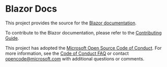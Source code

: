 # Blazor Docs

This project provides the source for the [Blazor documentation](http://blazor.net).

To contribute to the Blazor documentation, please refer to the [Contributing Guide](https://github.com/aspnet/Blazor.Docs/blob/master/CONTRIBUTING.md).

This project has adopted the [Microsoft Open Source Code of Conduct](https://opensource.microsoft.com/codeofconduct/). For more information, see the [Code of Conduct FAQ](https://opensource.microsoft.com/codeofconduct/faq/) or contact [opencode@microsoft.com](mailto:opencode@microsoft.com) with additional questions or comments.
